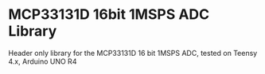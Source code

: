 # MCP33131D 16bit 1MSPS ADC Library
Header only library for the MCP33131D 16 bit 1MSPS ADC, tested on Teensy 4.x, Arduino UNO R4
